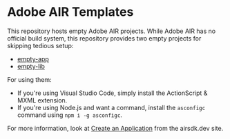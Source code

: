 # Adobe AIR Templates

This repository hosts empty Adobe AIR projects. While Adobe AIR has no official build system, this repository provides two empty projects for skipping tedious setup:

- [empty-app](./empty-app)
- [empty-lib](./empty-lib)

For using them:

- If you're using Visual Studio Code, simply install the ActionScript & MXML extension.
- If you're using Node.js and want a command, install the `asconfigc` command using `npm i -g asconfigc`.

For more information, look at [Create an Application](https://airsdk.dev/docs/basics/create-an-app) from the airsdk.dev site.